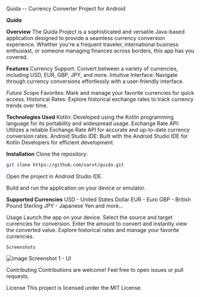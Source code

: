 Quida -- Currency Converter Project for Android

***Quida***

**Overview**
The Quida Project is a sophisticated and versatile Java-based application designed to provide a seamless currency conversion experience. Whether you're a frequent traveler, international business enthusiast, or someone managing finances across borders, this app has you covered.

**Features**
Currency Support: Convert between a variety of currencies, including USD, EUR, GBP, JPY, and more.
Intuitive Interface: Navigate through currency conversions effortlessly with a user-friendly interface.

*Future Scope*
Favorites: Mark and manage your favorite currencies for quick access.
Historical Rates: Explore historical exchange rates to track currency trends over time.

**Technologies Used**
Kotlin: Developed using the Kotlin programming language for its portability and widespread usage.
Exchange Rate API: Utilizes a reliable Exchange Rate API for accurate and up-to-date currency conversion rates.
Android Studio IDE: Built with the Android Studio IDE for Kotlin Developers for efficient development.

**Installation**
Clone the repository:

```bash
git clone https://github.com/sarvt/quida.git
```
Open the project in Android Studio IDE.

Build and run the application on your device or emulator.

**Supported Currencies**
USD - United States Dollar
EUR - Euro
GBP - British Pound Sterling
JPY - Japanese Yen
and more...

Usage
Launch the app on your device.
Select the source and target currencies for conversion.
Enter the amount to convert and instantly view the converted value.
Explore historical rates and manage your favorite currencies.

```Screenshots```

![image](https://github.com/SarvT/Quida/assets/91484197/ee40949a-0000-454f-b4c7-aa336db63de5)
Screenshot 1 - UI 


Contributing
Contributions are welcome! Feel free to open issues or pull requests.

License
This project is licensed under the MIT License.
